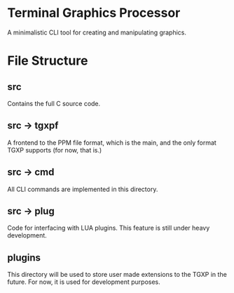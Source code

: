# Terminal Graphics Processor
A minimalistic CLI tool for creating and manipulating graphics.

# File Structure

## src
Contains the full C source code.

## src &rarr; tgxpf
A frontend to the PPM file format, which is the main, and the only format
TGXP supports (for now, that is.)

## src &rarr; cmd
All CLI commands are implemented in this directory.

## src &rarr; plug
Code for interfacing with LUA plugins.
This feature is still under heavy development.

## plugins
This directory will be used to store user made extensions to the TGXP
in the future. For now, it is used for development purposes.
